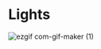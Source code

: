 # Lights
![ezgif com-gif-maker (1)](https://user-images.githubusercontent.com/74188589/136401630-585de0ba-8904-4e7b-8f53-c65fb0fdc9c5.gif)
